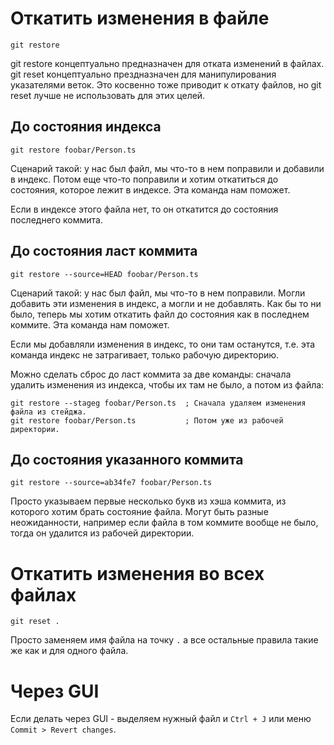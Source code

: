 # Откатить изменения в файле

```
git restore
```

git restore концептуально предназначен для отката изменений в файлах. git reset концептуально прездназначен для манипулирования указателями веток. Это косвенно тоже приводит к откату файлов, но git reset лучше не использовать для этих целей.

## До состояния индекса

```
git restore foobar/Person.ts
```

Сценарий такой: у нас был файл, мы что-то в нем поправили и добавили в индекс. Потом еще что-то поправили  и хотим откатиться до состояния, которое лежит в индексе. Эта команда нам поможет.

Если в индексе этого файла нет, то он откатится до состояния последнего коммита.

## До состояния ласт коммита

```
git restore --source=HEAD foobar/Person.ts
```

Сценарий такой: у нас был файл, мы что-то в нем поправили. Могли добавить эти изменения в индекс, а могли и не добавлять. Как бы то ни было, теперь мы хотим откатить файл до состояния как в последнем коммите. Эта команда нам поможет.

Если мы добавляли изменения в индекс, то они там останутся, т.е. эта команда индекс не затрагивает, только рабочую директорию.

Можно сделать сброс до ласт коммита за две команды: сначала удалить изменения из индекса, чтобы их там не было, а потом из файла:

```
git restore --stageg foobar/Person.ts  ; Сначала удаляем изменения файла из стейджа.
git restore foobar/Person.ts           ; Потом уже из рабочей директории.
```

## До состояния указанного коммита

```
git restore --source=ab34fe7 foobar/Person.ts
```

Просто указываем первые несколько букв из хэша коммита, из которого хотим брать состояние файла. Могут быть разные неожиданности, например если файла в том коммите вообще не было, тогда он удалится из рабочей директории.

# Откатить изменения во всех файлах

```
git reset .
```

Просто заменяем имя файла на точку `.` а все остальные правила такие же как и для одного файла.

# Через GUI

Если делать через GUI - выделяем нужный файл и `Ctrl + J` или меню `Commit > Revert changes`.